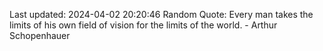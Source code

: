 Last updated: 2024-04-02 20:20:46
Random Quote: Every man takes the limits of his own field of vision for the limits of the world. - Arthur Schopenhauer